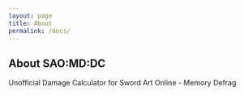 ```yaml
---
layout: page
title: About
permalink: /docs/
---
```

## About SAO:MD:DC
Unofficial Damage Calculator for Sword Art Online - Memory Defrag